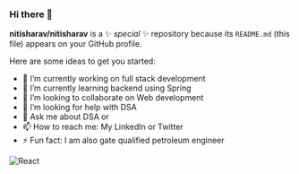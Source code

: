 ### Hi there 👋


**nitisharav/nitisharav** is a ✨ _special_ ✨ repository because its `README.md` (this file) appears on your GitHub profile.

Here are some ideas to get you started:

- 🔭 I’m currently working on full stack development
- 🌱 I’m currently learning backend using Spring
- 👯 I’m looking to collaborate on Web development
- 🤔 I’m looking for help with DSA
- 💬 Ask me about DSA or 
- 📫 How to reach me: My LinkedIn or Twitter
- ⚡ Fun fact: I am also gate qualified petroleum engineer

![React](https://img.shields.io/badge/react-%2320232a.svg?style=for-the-badge&logo=react&logoColor=%2361DAFB)

